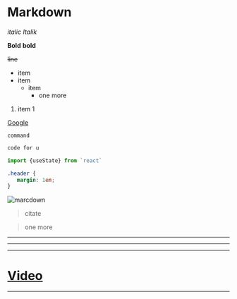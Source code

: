 <!-- заголовок -->
# Markdown

<!-- Выделения -->
_italic_ *Italik*

__Bold__ **bold**

~~line~~ 

<!-- списки -->
* item
* item
   * item
      * one more
1. item 1

<!-- ссылка -->
[Google](https://google.com)

<!-- код -->
`command`

```bash
code for u
```

```javascript
import {useState} from `react`
```

```css
.header {
   margin: 1em;
}
```

<!-- картинки -->

![marcdown](https)

<!-- цитаты -->

>citate

>one more

<!-- горизонтальные разделители -->

***

---

___

<!-- video-->

# [Video](https://www.youtube.com/watch?v=jPKi2Addbxw)
---